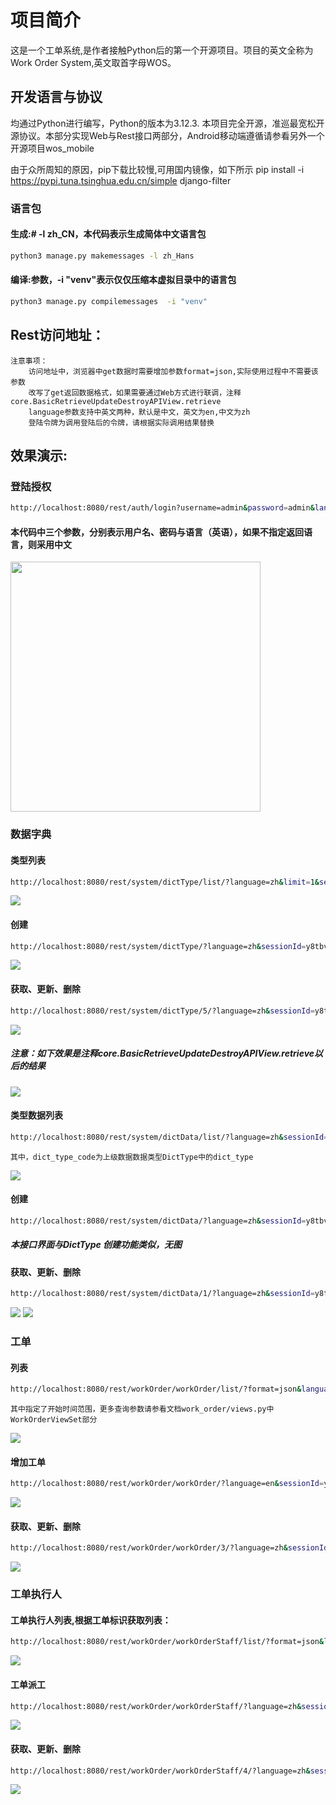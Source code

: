 # 项目简介

这是一个工单系统,是作者接触Python后的第一个开源项目。项目的英文全称为Work Order System,英文取首字母WOS。

## 开发语言与协议
均通过Python进行编写，Python的版本为3.12.3.
本项目完全开源，准巡最宽松开源协议。本部分实现Web与Rest接口两部分，Android移动端遵循请参看另外一个开源项目wos_mobile

由于众所周知的原因，pip下载比较慢,可用国内镜像，如下所示
pip install -i https://pypi.tuna.tsinghua.edu.cn/simple django-filter

### 语言包

#### 生成:# -l zh_CN，本代码表示生成简体中文语言包
```bash
python3 manage.py makemessages -l zh_Hans  
```
#### 编译:参数，-i "venv"表示仅仅压缩本虚拟目录中的语言包
```bash
python3 manage.py compilemessages  -i "venv"
``` 

## Rest访问地址：
    注意事项：
        访问地址中，浏览器中get数据时需要增加参数format=json,实际使用过程中不需要该参数
        改写了get返回数据格式，如果需要通过Web方式进行联调，注释core.BasicRetrieveUpdateDestroyAPIView.retrieve
        language参数支持中英文两种，默认是中文，英文为en,中文为zh
        登陆令牌为调用登陆后的令牌，请根据实际调用结果替换

## 效果演示:

### 登陆授权
```bash
http://localhost:8080/rest/auth/login?username=admin&password=admin&language=en
``` 
#### 本代码中三个参数，分别表示用户名、密码与语言（英语），如果不指定返回语言，则采用中文

<img src="./images/rest_login.png" width="400" />

### 数据字典
#### 类型列表
```bash
http://localhost:8080/rest/system/dictType/list/?language=zh&limit=1&sessionId=y8tbvccv0w5n2bf8ogr2jutjab97qsps
``` 
<img src="images/rest_dict_type.png" />

#### 创建
```bash
http://localhost:8080/rest/system/dictType/?language=zh&sessionId=y8tbvccv0w5n2bf8ogr2jutjab97qsps
``` 
<img src="images/rest_dict_type_create.png" />

#### 获取、更新、删除
```bash
http://localhost:8080/rest/system/dictType/5/?language=zh&sessionId=y8tbvccv0w5n2bf8ogr2jutjab97qsps
``` 
<img src="images/rest_dict_type_retrieve_update_destroy.png" />

##### 注意：如下效果是注释core.BasicRetrieveUpdateDestroyAPIView.retrieve以后的结果
<img src="images/rest_dict_type_update_result.png" />

#### 类型数据列表
```bash
http://localhost:8080/rest/system/dictData/list/?language=zh&sessionId=y8tbvccv0w5n2bf8ogr2jutjab97qsps&dict_type_code=work_order_cate&limit=10&offset=0
``` 
    其中，dict_type_code为上级数据数据类型DictType中的dict_type
<img src="images/rest_dict_data.png" />

#### 创建
```bash
http://localhost:8080/rest/system/dictData/?language=zh&sessionId=y8tbvccv0w5n2bf8ogr2jutjab97qsps&dict_type_code=work_order_cate
``` 
##### 本接口界面与DictType 创建功能类似，无图

#### 获取、更新、删除
```bash
http://localhost:8080/rest/system/dictData/1/?language=zh&sessionId=y8tbvccv0w5n2bf8ogr2jutjab97qsps
``` 
<img src="images/rest_dict_data_retrieve_update_destroy.png" />
<img src="images/rest_dict_data_update_result.png" />

### 工单
#### 列表
```bash
http://localhost:8080/rest/workOrder/workOrder/list/?format=json&language=zh&sessionId=y8tbvccv0w5n2bf8ogr2jutjab97qsps&start_date__gte=2025-06-01&start_date__lte=2025-06-09&limit=1&offset=0
``` 
    其中指定了开始时间范围，更多查询参数请参看文档work_order/views.py中WorkOrderViewSet部分
<img src="images/rest_work_order.png" />

#### 增加工单
```bash
http://localhost:8080/rest/workOrder/workOrder/?language=en&sessionId=y8tbvccv0w5n2bf8ogr2jutjab97qsps
```
<img src="images/rest_work_order_create.png" />

#### 获取、更新、删除
```bash
http://localhost:8080/rest/workOrder/workOrder/3/?language=zh&sessionId=y8tbvccv0w5n2bf8ogr2jutjab97qsps
``` 
<img src="images/rest_work_order_retrieve_update_destroy.png" />

### 工单执行人
#### 工单执行人列表,根据工单标识获取列表：
```bash
http://localhost:8080/rest/workOrder/workOrderStaff/list/?format=json&language=zh&sessionId=y8tbvccv0w5n2bf8ogr2jutjab97qsps&work_order_id=2
```
<img src="images/rest_work_order_staff.png" />

#### 工单派工
```bash
http://localhost:8080/rest/workOrder/workOrderStaff/?language=zh&sessionId=y8tbvccv0w5n2bf8ogr2jutjab97qsps
```
<img src="images/rest_work_order_staff_create.png" />

#### 获取、更新、删除
```bash
http://localhost:8080/rest/workOrder/workOrderStaff/4/?language=zh&sessionId=y8tbvccv0w5n2bf8ogr2jutjab97qsps
```
<img src="images/rest_work_order_staff_retrieve_update_destroy.png" />